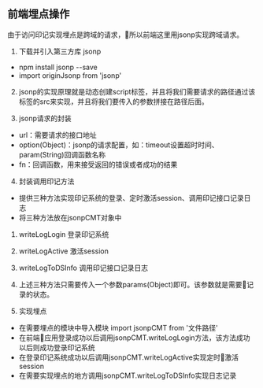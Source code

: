 ## 前端埋点操作

由于访问印记实现埋点是跨域的请求，所以前端这里用jsonp实现跨域请求。

1. 下载并引入第三方库 jsonp
* npm install jsonp --save
* import originJsonp from 'jsonp'

2. jsonp的实现原理就是动态创建script标签，并且将我们需要请求的路径通过该标签的src来实现，并且将我们要传入的参数拼接在路径后面。

3. jsonp请求的封装
* url：需要请求的接口地址
* option(Object)：jsonp的请求配置，如：timeout设置超时时间、param(String)回调函数名称
* fn：回调函数，用来接受返回的错误或者成功的结果

4. 封装调用印记方法
* 提供三种方法实现印记系统的登录、定时激活session、调用印记接口记录日志
* 将三种方法放在jsonpCMT对象中
1. writeLogLogin 登录印记系统
2. writeLogActive 激活session
3. writeLogToDSInfo 调用印记接口记录日志
4. 上述三种方法只需要传入一个参数params(Object)即可。该参数就是需要记录的状态。

5. 实现埋点
* 在需要埋点的模块中导入模块 import jsonpCMT from '文件路径'
* 在前端应用登录成功以后调用jsonpCMT.writeLogLogin方法，该方法成功以后则成功登录印记系统
* 在登录印记系统成功以后调用jsonpCMT.writeLogActive实现定时激活session
* 在需要实现埋点的地方调用jsonpCMT.writeLogToDSInfo实现日志记录
